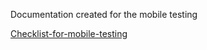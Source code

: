 Documentation created for the mobile testing

[Checklist-for-mobile-testing](https://docs.google.com/spreadsheets/d/1Pm5fo6Z0p0z0NXaT3wjLHzPLsDweYsrcI5qv1ZhmE-0/edit?usp=sharing)
